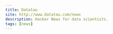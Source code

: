 ```yaml
---
title: Datatau
site: http://www.datatau.com/news
description: Hacker News for data scientists.
tags: [news]
---
```

